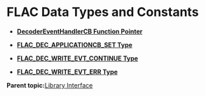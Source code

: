# FLAC Data Types and Constants

-   **[DecoderEventHandlerCB Function Pointer](GUID-D7CA6C3D-0FE9-4431-A641-F2C68F89EA7B.md)**  

-   **[FLAC\_DEC\_APPLICATIONCB\_SET Type](GUID-C76793EE-8FFA-4937-9D66-27DA266F0067.md)**  

-   **[FLAC\_DEC\_WRITE\_EVT\_CONTINUE Type](GUID-89910D81-0ED0-402C-B756-832833D17A1B.md)**  

-   **[FLAC\_DEC\_WRITE\_EVT\_ERR Type](GUID-978CE077-8534-4D87-B61B-E91E8656FCFD.md)**  


**Parent topic:**[Library Interface](GUID-A358CF75-0F77-44EC-95C9-91C543882BA8.md)

